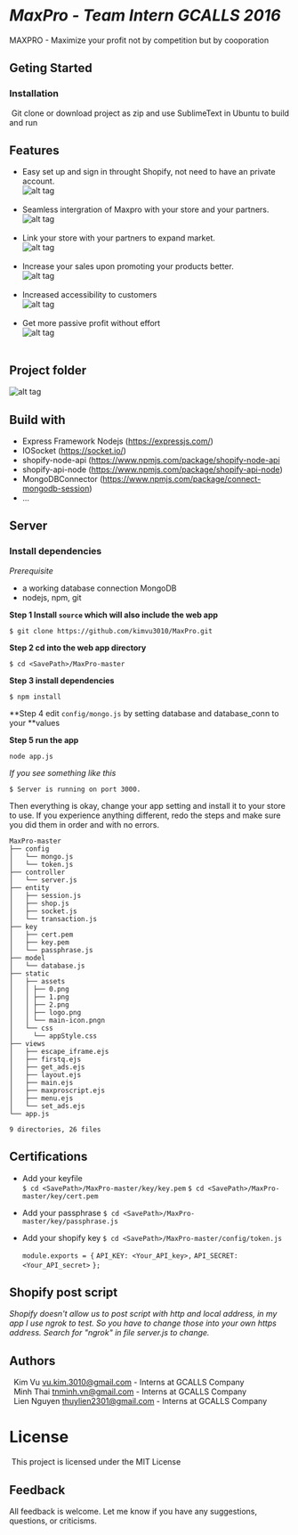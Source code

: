 ***MaxPro - Team Intern GCALLS 2016***
======================================

MAXPRO - Maximize your profit not by competition but by cooporation
## Geting Started

### Installation
&nbsp;Git clone or download project as zip and use SublimeText in Ubuntu to build and run
## Features
* Easy set up and sign in throught Shopify, not need to have an private account.<br />
  ![alt tag](images/1.png)
  <br /><br />
* Seamless intergration of Maxpro with your store and your partners.<br />
  ![alt tag](images/2.png)
  <br /><br />
* Link your store with your partners to expand market.<br />
  ![alt tag](images/3.png)
  <br /><br />
* Increase your sales upon promoting your products better.<br />
  ![alt tag](images/4.png)
  <br /><br />
* Increased accessibility to customers<br />
  ![alt tag](images/5.png)
  <br /><br />
* Get more passive profit without effort<br />
  ![alt tag](images/6.png)
  <br /><br />


## Project folder
![alt tag](images/pr.png)<br />


## Build with
* Express Framework Nodejs (https://expressjs.com/)
* IOSocket (https://socket.io/)
* shopify-node-api (https://www.npmjs.com/package/shopify-node-api
* shopify-api-node (https://www.npmjs.com/package/shopify-api-node)
* MongoDBConnector (https://www.npmjs.com/package/connect-mongodb-session)
* ...

## Server

### Install dependencies

*Prerequisite*
 - a working database connection MongoDB
 - nodejs, npm, git

**Step 1 Install `source` which will also include the web app**

	$ git clone https://github.com/kimvu3010/MaxPro.git

**Step 2 cd into the web app directory**

	$ cd <SavePath>/MaxPro-master

**Step 3 install dependencies**

	$ npm install

**Step 4 edit `config/mongo.js` by setting database and database_conn to your **values

**Step 5 run the app**

	node app.js

*If you see something like this*

	$ Server is running on port 3000.


Then everything is okay, change your app setting and install it to your store to use.
If you experience anything different, redo the steps and make sure you did them in order and with no errors.

```shell
MaxPro-master
├── config
│   └── mongo.js
│   └── token.js
├── controller
│   └── server.js
├── entity
│   ├── session.js
│   ├── shop.js
│   ├── socket.js
│   └── transaction.js
├── key
│   ├── cert.pem
│   ├── key.pem
│   └── passphrase.js
├── model
│   └── database.js
├── static
│   ├── assets
│   │ ├── 0.png
│   │ ├── 1.png
│   │ ├── 2.png
│   │ ├── logo.png
│   │ └── main-icon.pngn
│   └── css
│     └── appStyle.css
├── views
│   ├── escape_iframe.ejs
│   ├── firstq.ejs 
│   ├── get_ads.ejs
│   ├── layout.ejs
│   ├── main.ejs
│   ├── maxproscript.ejs
│   ├── menu.ejs
│   └── set_ads.ejs
└── app.js

9 directories, 26 files
```

## Certifications
- Add your keyfile  
    `$ cd <SavePath>/MaxPro-master/key/key.pem`
    `$ cd <SavePath>/MaxPro-master/key/cert.pem`
- Add your passphrase 
    `$ cd <SavePath>/MaxPro-master/key/passphrase.js`
- Add your shopify key
    `$ cd <SavePath>/MaxPro-master/config/token.js`

    `module.exports = {`
    `API_KEY: <Your_API_key>,`
    `API_SECRET: <Your_API_secret>`
`};`

## Shopify post script
*Shopify doesn't allow us to post script with http and local address, in my app I use ngrok to test. So you have to change those into your own https address. Search for "ngrok" in file server.js to change.*

## Authors
 &nbsp; Kim Vu <vu.kim.3010@gmail.com> - Interns at GCALLS Company<br />
 &nbsp; Minh Thai <tnminh.vn@gmail.com> - Interns at GCALLS Company<br />
 &nbsp; Lien Nguyen <thuylien2301@gmail.com> - Interns at GCALLS Company
# License
&nbsp;This project is licensed under the MIT License

## Feedback

All feedback is welcome. Let me know if you have any suggestions, questions, or criticisms. 
